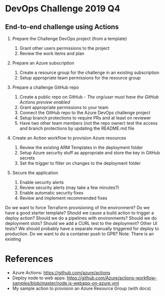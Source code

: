 # DevOps Challenge 2019 Q4

## End-to-end challenge using Actions

1.  Prepare the Challenge DevOps project (from a template)
    1.  Grant other users permissions to the project
    1.  Review the work items and plan
1.  Prepare an Azure subscription
    1.  Create a resource group for the challenge in an existing subscription
    1.  Setup appropriate team permissions for the resource group
1.  Prepare a challenge GitHub repo
    1.  Create a public repo on GitHub - *The org/user must have the GitHub Actions preview enabled*
    1.  Grant appropriate permissions to your team
    1.  Connect the GitHub repo to the Azure DevOps challenge project
    1.  Setup branch protections to require PRs and at least on reviewer
    1.  Have two other team members (not the repo owner) test the access and branch protections by updating the README.md file
1.  Create an Action workflow to provision Azure resources
    1.  Review the existing ARM Templates in the deployment folder
    1.  Setup Azure security stuff as appropriate and store the key in GitHub secrets
    1.  Set the trigger to filter on changes to the deployment folder



1.  Secure the application
    1.  Enable security alerts
    1.  Review security alerts (may take a few minutes?)
    1.  Enable automatic security fixes
    1.  Review and implement recommended fixes



Do we want to force Terraform provisioning of the environment?  Do we have a good starter template?
Should we cause a build action to trigger a deploy action?
Should we do a pipelines with environments?
Should we do deployment slots?
Should we add a CURL test to the deployment?  Other UI tests?
We should probably have a separate manually triggered for deploy to production.
Do we want to do a container push to GPR?
Note: There is an existing 


# References
- Azure Actions: https://github.com/azure/actions
- Deploy node to web apps: https://github.com/Azure/actions-workflow-samples/blob/master/node.js-webapp-on-azure.yml
- My sample action to provision an Azure Resource Group (with docs)


